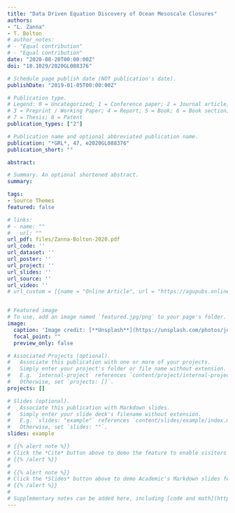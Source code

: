 ```yaml
---
title: "Data Driven Equation Discovery of Ocean Mesoscale Closures"
authors:
- "L. Zanna"
- T. Bolton
# author_notes:
# - "Equal contribution"
# - "Equal contribution"
date: "2020-08-20T00:00:00Z"
doi: "10.1029/2020GL088376"

# Schedule page publish date (NOT publication's date).
publishDate: "2019-01-05T00:00:00Z"

# Publication type.
# Legend: 0 = Uncategorized; 1 = Conference paper; 2 = Journal article;
# 3 = Preprint / Working Paper; 4 = Report; 5 = Book; 6 = Book section;
# 7 = Thesis; 8 = Patent
publication_types: ["2"]

# Publication name and optional abbreviated publication name.
publication: "*GRL*, 47, e2020GL088376"
publication_short: ""

abstract: 

# Summary. An optional shortened abstract.
summary: 

tags:
- Source Themes
featured: false

# links:
# - name: ""
#   url: ""
url_pdf: files/Zanna-Bolton-2020.pdf
url_code: ''
url_dataset: ''
url_poster: ''
url_project: ''
url_slides: ''
url_source: ''
url_video: ''
# url_custom = [{name = "Online Article", url = "https://agupubs.onlinelibrary.wiley.com/doi/10.1029/2018MS001472"},{name = "Code", url = "https://github.com/TomBolton/DeepEddy"}]


# Featured image
# To use, add an image named `featured.jpg/png` to your page's folder. 
image:
  caption: 'Image credit: [**Unsplash**](https://unsplash.com/photos/jdD8gXaTZsc)'
  focal_point: ""
  preview_only: false

# Associated Projects (optional).
#   Associate this publication with one or more of your projects.
#   Simply enter your project's folder or file name without extension.
#   E.g. `internal-project` references `content/project/internal-project/index.md`.
#   Otherwise, set `projects: []`.
projects: []

# Slides (optional).
#   Associate this publication with Markdown slides.
#   Simply enter your slide deck's filename without extension.
#   E.g. `slides: "example"` references `content/slides/example/index.md`.
#   Otherwise, set `slides: ""`.
slides: example

# {{% alert note %}}
# Click the *Cite* button above to demo the feature to enable visitors to import publication metadata into their reference management software.
# {{% /alert %}}
# 
# {{% alert note %}}
# Click the *Slides* button above to demo Academic's Markdown slides feature.
# {{% /alert %}}
# 
# Supplementary notes can be added here, including [code and math](https://sourcethemes.com/academic/docs/writing-markdown-latex/).
---
```

